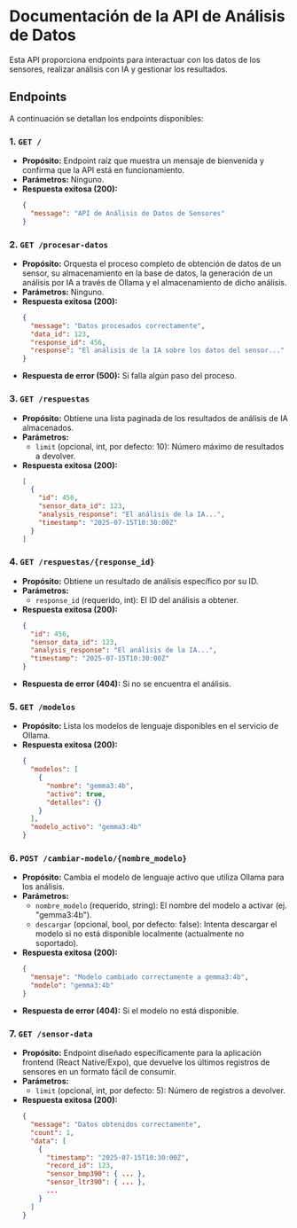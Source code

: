 # Documentación de la API de Análisis de Datos

Esta API proporciona endpoints para interactuar con los datos de los sensores, realizar análisis con IA y gestionar los resultados.

## Endpoints

A continuación se detallan los endpoints disponibles:

### 1. `GET /`

- **Propósito:** Endpoint raíz que muestra un mensaje de bienvenida y confirma que la API está en funcionamiento.
- **Parámetros:** Ninguno.
- **Respuesta exitosa (200):**
  ```json
  {
    "message": "API de Análisis de Datos de Sensores"
  }
  ```

### 2. `GET /procesar-datos`

- **Propósito:** Orquesta el proceso completo de obtención de datos de un sensor, su almacenamiento en la base de datos, la generación de un análisis por IA a través de Ollama y el almacenamiento de dicho análisis.
- **Parámetros:** Ninguno.
- **Respuesta exitosa (200):**
  ```json
  {
    "message": "Datos procesados correctamente",
    "data_id": 123,
    "response_id": 456,
    "response": "El análisis de la IA sobre los datos del sensor..."
  }
  ```
- **Respuesta de error (500):** Si falla algún paso del proceso.

### 3. `GET /respuestas`

- **Propósito:** Obtiene una lista paginada de los resultados de análisis de IA almacenados.
- **Parámetros:**
  - `limit` (opcional, int, por defecto: 10): Número máximo de resultados a devolver.
- **Respuesta exitosa (200):**
  ```json
  [
    {
      "id": 456,
      "sensor_data_id": 123,
      "analysis_response": "El análisis de la IA...",
      "timestamp": "2025-07-15T10:30:00Z"
    }
  ]
  ```

### 4. `GET /respuestas/{response_id}`

- **Propósito:** Obtiene un resultado de análisis específico por su ID.
- **Parámetros:**
  - `response_id` (requerido, int): El ID del análisis a obtener.
- **Respuesta exitosa (200):**
  ```json
  {
    "id": 456,
    "sensor_data_id": 123,
    "analysis_response": "El análisis de la IA...",
    "timestamp": "2025-07-15T10:30:00Z"
  }
  ```
- **Respuesta de error (404):** Si no se encuentra el análisis.

### 5. `GET /modelos`

- **Propósito:** Lista los modelos de lenguaje disponibles en el servicio de Ollama.
- **Respuesta exitosa (200):**
  ```json
  {
    "modelos": [
      {
        "nombre": "gemma3:4b",
        "activo": true,
        "detalles": {}
      }
    ],
    "modelo_activo": "gemma3:4b"
  }
  ```

### 6. `POST /cambiar-modelo/{nombre_modelo}`

- **Propósito:** Cambia el modelo de lenguaje activo que utiliza Ollama para los análisis.
- **Parámetros:**
  - `nombre_modelo` (requerido, string): El nombre del modelo a activar (ej. "gemma3:4b").
  - `descargar` (opcional, bool, por defecto: false): Intenta descargar el modelo si no está disponible localmente (actualmente no soportado).
- **Respuesta exitosa (200):**
  ```json
  {
    "mensaje": "Modelo cambiado correctamente a gemma3:4b",
    "modelo": "gemma3:4b"
  }
  ```
- **Respuesta de error (404):** Si el modelo no está disponible.

### 7. `GET /sensor-data`

- **Propósito:** Endpoint diseñado específicamente para la aplicación frontend (React Native/Expo), que devuelve los últimos registros de sensores en un formato fácil de consumir.
- **Parámetros:**
  - `limit` (opcional, int, por defecto: 5): Número de registros a devolver.
- **Respuesta exitosa (200):**
  ```json
  {
    "message": "Datos obtenidos correctamente",
    "count": 1,
    "data": [
      {
        "timestamp": "2025-07-15T10:30:00Z",
        "record_id": 123,
        "sensor_bmp390": { ... },
        "sensor_ltr390": { ... },
        ...
      }
    ]
  }
  ```
